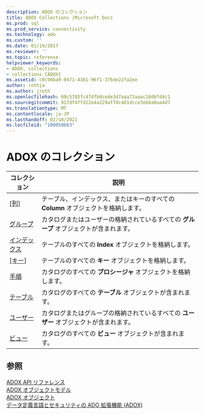 ```yaml
---
description: ADOX のコレクション
title: ADOX Collections |Microsoft Docs
ms.prod: sql
ms.prod_service: connectivity
ms.technology: ado
ms.custom: ''
ms.date: 01/19/2017
ms.reviewer: ''
ms.topic: reference
helpviewer_keywords:
- ADOX, collections
- collections [ADOX]
ms.assetid: c0c90ba9-0471-4381-96f1-376de22fa2ee
author: rothja
ms.author: jroth
ms.openlocfilehash: 69c5785fc47dfb0cede3d7aaa73aaac10d6fd4c1
ms.sourcegitcommit: 917df4ffd22e4a229af7dc481dcce3ebba0aa4d7
ms.translationtype: MT
ms.contentlocale: ja-JP
ms.lasthandoff: 02/10/2021
ms.locfileid: "100050663"
---
```

# <a name="adox-collections"></a>ADOX のコレクション

|コレクション|説明|  
|-|-|  
|[[列]](./columns-collection-adox.md)|テーブル、インデックス、またはキーのすべての **Column** オブジェクトを格納します。|  
|[グループ](./groups-collection-adox.md)|カタログまたはユーザーの格納されているすべての **グループ** オブジェクトが含まれます。|  
|[インデックス](./indexes-collection-adox.md)|テーブルのすべての **Index** オブジェクトを格納します。|  
|[[キー]](./keys-collection-adox.md)|テーブルのすべての **キー** オブジェクトを格納します。|  
|[手順](./procedures-collection-adox.md)|カタログのすべての **プロシージャ** オブジェクトを格納します。|  
|[テーブル](./tables-collection-adox.md)|カタログのすべての **テーブル** オブジェクトが含まれます。|  
|[ユーザー](./users-collection-adox.md)|カタログまたはグループの格納されているすべての **ユーザー** オブジェクトが含まれます。|  
|[ビュー](./views-collection-adox.md)|カタログのすべての **ビュー** オブジェクトが含まれます。|  
  
## <a name="see-also"></a>参照  
 [ADOX API リファレンス](./adox-object-model.md)   
 [ADOX オブジェクトモデル](./adox-object-model.md)   
 [ADOX オブジェクト](./adox-objects.md)   
 [データ定義言語とセキュリティの ADO 拡張機能 (ADOX)](../../guide/extensions/ado-extensions-for-data-definition-language-and-security-adox.md)